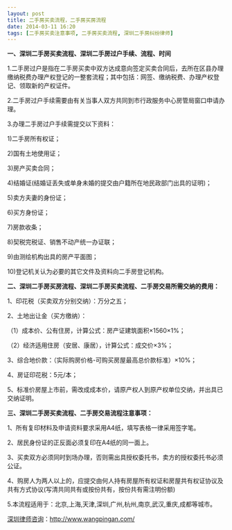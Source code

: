 ```yaml
---
layout: post
title: 二手房买卖流程，二手房买房流程
date: 2014-03-11 16:20
tags: [二手房买卖注意事项, 二手房买卖流程, 深圳二手房纠纷律师]
---
```

<strong>一、深圳二手房买卖流程、深圳二手房过户手续、流程、时间</strong>

1.二手房过户是指在二手房买卖中双方达成意向签定买卖合同后，去所在区县办理缴纳税费办理产权登记的一整套流程；其中包括：网签、缴纳税费、办理产权登记、领取新的产权证件。

2.二手房过户手续需要由有关当事人双方共同到市行政服务中心房管局窗口申请办理。

3.办理二手房过户手续需提交以下资料：

1)二手房所有权证；

2)国有土地使用证；

3)房产买卖合同；

4)结婚证(结婚证丢失或单身未婚的提交由户籍所在地民政部门出具的证明)；

5)卖方夫妻的身份证；

6)买方身份证；

7)房款收条；

8)契税完税证、销售不动产统一办证联；

9)由测绘机构出具的房产平面图；

10)登记机关认为必要的其它文件及资料向二手房登记机构。

<strong>二、深圳二手房买房流程、深圳二手房买卖流程、二手房交易所需交纳的费用：</strong>

1、印花税（买卖双方分别交纳）：万分之五；

2、土地出让金（买方缴纳）：

（1）成本价、公有住房，计算公式：房产证建筑面积×1560×1%；

（2）经济适用住房（安居、康居），计算公式：成交价×3%；

3、综合地价款：（实际购房价格-可购买房屋最高总价款标准）×10%；

4、房证印花税：5元/本；

5、标准价房屋上市前，需改成成本价，请原产权人到原产权单位交纳，并出具已交纳证明。

<strong>三、深圳二手房买卖流程、二手房交易流程注意事项：</strong>

1、所有复印材料及申请资料要求采用A4纸，填写表格一律采用签字笔。

2、居民身份证的正反面必须复印在A4纸的同一面上。

3、买卖双方必须同时到场办理，否则需出具授权委托书，卖方的授权委托书必须公证。

4、购房人为两人以上的，应提交由何人持有房屋所有权证和房屋共有权证协议及共有方式协议(写清共同共有或按份共有，按份共有需注明份额)

5.本流程适用于：北京,上海,天津,深圳,广州,杭州,南京,武汉,重庆,成都等城市。

<a href="http://www.wangpingan.com/">深圳律师咨询</a>：<a href="http://www.wangpingan.com/">http://www.wangpingan.com/</a>

